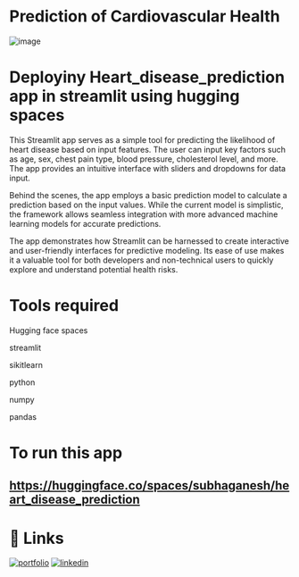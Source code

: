 #  Prediction of Cardiovascular Health
![image](https://videocdn.geeksforgeeks.org/geeksforgeeks/HeartDiseasePredictionDecisionTreeAlgorithm/HeartdiseasepredictionusingDecisionTree20220513143702.jpg)

# Deployiny Heart_disease_prediction app in streamlit using hugging spaces
This Streamlit app serves as a simple tool for predicting the likelihood of heart disease based on input features. The user can input key factors such as age, sex, chest pain type, blood pressure, cholesterol level, and more. The app provides an intuitive interface with sliders and dropdowns for data input.

Behind the scenes, the app employs a basic prediction model to calculate a prediction based on the input values. While the current model is simplistic, the framework allows seamless integration with more advanced machine learning models for accurate predictions.

The app demonstrates how Streamlit can be harnessed to create interactive and user-friendly interfaces for predictive modeling. Its ease of use makes it a valuable tool for both developers and non-technical users to quickly explore and understand potential health risks.

# Tools required
Hugging face spaces

streamlit

sikitlearn

python

numpy

pandas
# To run this app
## https://huggingface.co/spaces/subhaganesh/heart_disease_prediction

# 🔗 Links
[![portfolio](https://img.shields.io/badge/my_portfolio-000?style=for-the-badge&logo=ko-fi&logoColor=white)](https://subhaganesh.github.io/)
[![linkedin](https://img.shields.io/badge/linkedin-0A66C2?style=for-the-badge&logo=linkedin&logoColor=white)](https://www.linkedin.com/in/subhaganesh-s-170875236/)
